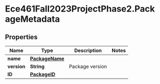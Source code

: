 # Ece461Fall2023ProjectPhase2.PackageMetadata

## Properties
Name | Type | Description | Notes
------------ | ------------- | ------------- | -------------
**name** | [**PackageName**](PackageName.md) |  | 
**version** | **String** | Package version | 
**ID** | [**PackageID**](PackageID.md) |  | 
